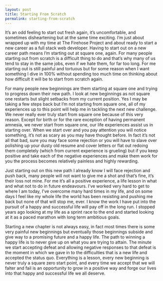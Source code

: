 ```yaml
---
layout: post
title: Starting From Scratch
permalink: starting-from-scratch
---
```




It’s an odd feeling to start out fresh again, it’s uncomfortable, and sometimes disheartening but at the same time exciting. I’m just about wrapped up with my time at The Firehose Project  and about ready to start a new career as a full stack web developer. Having to start out on a new career path means I’m starting out at square one, again. For many people starting out from scratch is a difficult thing to do and that’s why many of us tend to stay in the same jobs, even if we hate them, for far too long. For me starting out is still painful and tortuous but for some reason when I want something I dive in 100% without spending too much time on thinking about how difficult it will be to start from scratch again.

For many people new beginnings are them starting at square one and trying to progress down their new path. I look at new beginnings as not square one restarts but slight setbacks from my current position. Yes I may be taking a few steps back but I’m not starting from square one, all of my experiences up to this point will help me in tackling the next new challenge. We never really ever truly start from square one because of this very reason. Except for birth or for the rare exception of having permanent amnesia, we never start from square one, our life experiences assist us in starting over. When we start over and you pay attention you will notice something, it’s not as scary as you may have thought before. In fact it’s not all that bad, sure you may face some rejection or you will have to slave over polishing up your dusty old resume and cover letters or flat out redoing them completely (which from current experience is grueling) but if you keep positive and take each of the negative experiences and make them work for you the process becomes relatively painless and highly rewarding.

Just starting out on this new path I already know I will face rejection and push back, many people will not want to give me a shot and that’s fine, it’s their loss not mine. For me it’s all a positive experience, a life lesson in what and what not to do in future endeavours. I’ve worked very hard to get to where I am today, I’ve overcome many hard times in my life, and on some days I feel like my whole life the world has been resisting and pushing me back but none of that will stop me, ever. I know the work I have put into the pursuit of a happy and successful life will pay off in the long run. I stopped years ago looking at my life as a sprint race to the end and started looking at it as a paced marathon with long term ambitious goals.

Starting a new chapter is not always easy, in fact most times there is some very painful new beginnings but eventually those beginnings subside and give way to a promising future and a happy life. The path to winning a happy life is to never give up on what you are trying to attain. The minute we start accepting defeat and allowing negative responses to that defeat is the moment in which we gave in to the difficulties that is a new life and accepted the status quo. Everything is a lesson, every new beginning is never truly a square zero start point, and every time we accept that we will falter and fail is an opportunity to grow in a positive way and forge our lives into that happy and successful life we all deserve.
